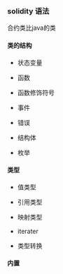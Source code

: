 ### solidity 语法
合约类比java的类

#### 类的结构
* 状态变量

* 函数

* 函数修饰符号

* 事件

* 错误

* 结构体

* 枚举

#### 类型
* 值类型

* 引用类型

* 映射类型

* iterater

* 类型转换

#### 内置